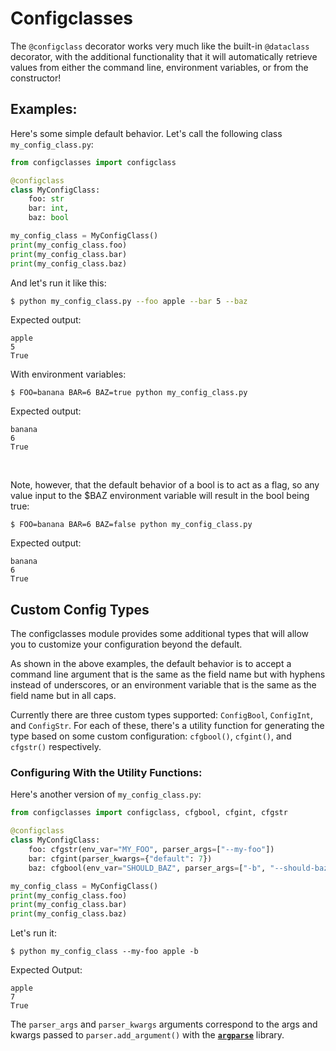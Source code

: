 # Configclasses

The `@configclass` decorator works very much like the built-in `@dataclass`
decorator, with the additional functionality that it will automatically
retrieve values from either the command line, environment variables, or from
the constructor!

## Examples:
Here's some simple default behavior. Let's call the following class
`my_config_class.py`:

```python
from configclasses import configclass

@configclass
class MyConfigClass:
    foo: str
    bar: int,
    baz: bool

my_config_class = MyConfigClass()
print(my_config_class.foo)
print(my_config_class.bar)
print(my_config_class.baz)
```
And let's run it like this:
```bash
$ python my_config_class.py --foo apple --bar 5 --baz
```
Expected output:
```
apple
5
True
```

With environment variables:
```
$ FOO=banana BAR=6 BAZ=true python my_config_class.py
```
Expected output:
```
banana
6
True
```
<br>

Note, however, that the default behavior of a bool is to act as a flag, so any
value input to the $BAZ environment variable will result in the bool being true:
```
$ FOO=banana BAR=6 BAZ=false python my_config_class.py
```
Expected output:
```
banana
6
True
```

## Custom Config Types

The configclasses module provides some additional types that will allow you to
customize your configuration beyond the default. 

As shown in the above examples,
the default behavior is to accept a command line argument that is the same as
the field name but with hyphens instead of underscores, or an environment
variable that is the same as the field name but in all caps.

Currently there are three custom types supported: `ConfigBool`, `ConfigInt`, and
`ConfigStr`.
For each of these, there's a utility function for generating the type based on
some custom configuration: `cfgbool()`, `cfgint()`, and `cfgstr()` respectively.

### Configuring With the Utility Functions:

Here's another version of `my_config_class.py`:
```python
from configclasses import configclass, cfgbool, cfgint, cfgstr

@configclass
class MyConfigClass:
    foo: cfgstr(env_var="MY_FOO", parser_args=["--my-foo"])
    bar: cfgint(parser_kwargs={"default": 7})
    baz: cfgbool(env_var="SHOULD_BAZ", parser_args=["-b", "--should-baz"])

my_config_class = MyConfigClass()
print(my_config_class.foo)
print(my_config_class.bar)
print(my_config_class.baz)
```
Let's run it:
```
$ python my_config_class --my-foo apple -b
```
Expected Output:
```
apple
7
True
```
The `parser_args` and `parser_kwargs` arguments correspond to the args and
kwargs passed to `parser.add_argument()` with the 
[**`argparse`**](https://docs.python.org/3/library/argparse.html) library. 